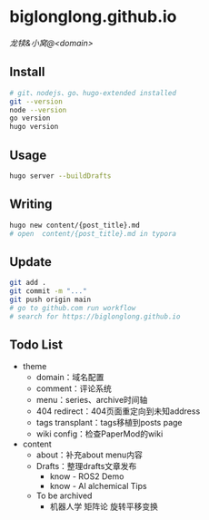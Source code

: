 # biglonglong.github.io

*龙犊&amp;小窝@&lt;domain&gt;*

## Install

```bash
# git、nodejs、go、hugo-extended installed
git --version
node --version
go version
hugo version
```


## Usage

```bash
hugo server --buildDrafts
```


## Writing

```bash
hugo new content/{post_title}.md
# open  content/{post_title}.md in typora
```


## Update

```bash
git add .
git commit -m "..."
git push origin main
# go to github.com run workflow
# search for https://biglonglong.github.io
```

## Todo List
- theme
    - domain：域名配置
    - comment：评论系统
    - menu：series、archive时间轴
    - 404 redirect：404页面重定向到未知address
    - tags transplant：tags移植到posts page
    - wiki config：检查PaperMod的wiki
- content
    - about：补充about menu内容
    - Drafts：整理drafts文章发布
        - know - ROS2 Demo
        - know - AI alchemical Tips
    - To be archived
        - 机器人学 矩阵论 旋转平移变换